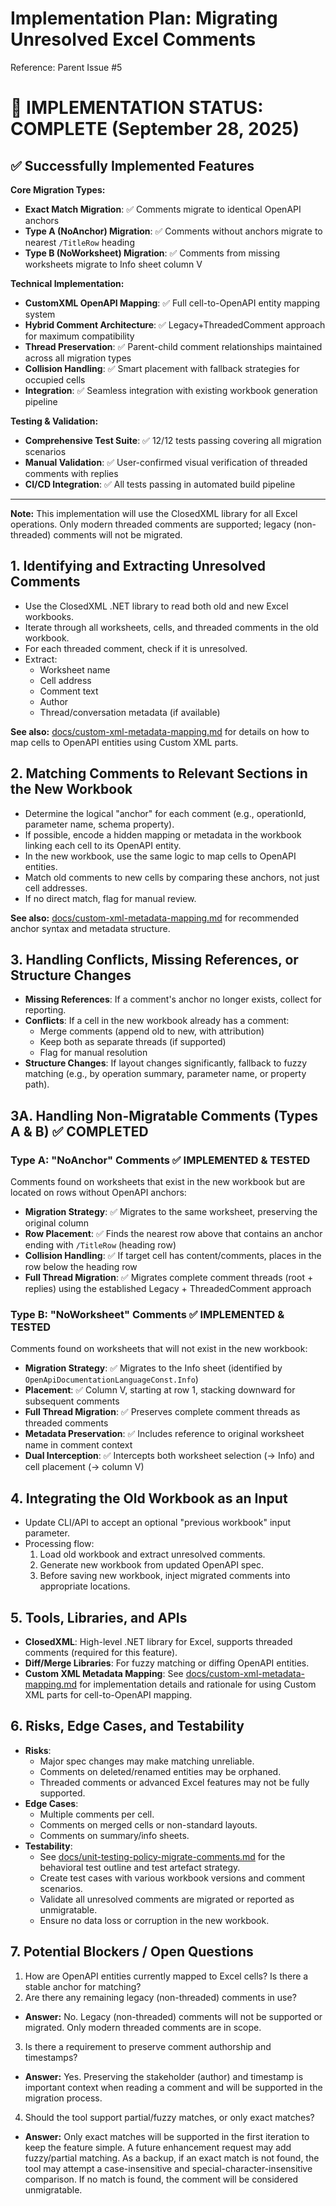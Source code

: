 # Implementation Plan: Migrating Unresolved Excel Comments
Reference: Parent Issue #5

# 🎉 **IMPLEMENTATION STATUS: COMPLETE** (September 28, 2025)

## ✅ **Successfully Implemented Features**

**Core Migration Types:**
- **Exact Match Migration**: ✅ Comments migrate to identical OpenAPI anchors  
- **Type A (NoAnchor) Migration**: ✅ Comments without anchors migrate to nearest `/TitleRow` heading
- **Type B (NoWorksheet) Migration**: ✅ Comments from missing worksheets migrate to Info sheet column V

**Technical Implementation:**
- **CustomXML OpenAPI Mapping**: ✅ Full cell-to-OpenAPI entity mapping system
- **Hybrid Comment Architecture**: ✅ Legacy+ThreadedComment approach for maximum compatibility
- **Thread Preservation**: ✅ Parent-child comment relationships maintained across all migration types
- **Collision Handling**: ✅ Smart placement with fallback strategies for occupied cells
- **Integration**: ✅ Seamless integration with existing workbook generation pipeline

**Testing & Validation:**
- **Comprehensive Test Suite**: ✅ 12/12 tests passing covering all migration scenarios
- **Manual Validation**: ✅ User-confirmed visual verification of threaded comments with replies
- **CI/CD Integration**: ✅ All tests passing in automated build pipeline

---

**Note:** This implementation will use the ClosedXML library for all Excel operations. Only modern threaded comments are supported; legacy (non-threaded) comments will not be migrated.


## 1. Identifying and Extracting Unresolved Comments
- Use the ClosedXML .NET library to read both old and new Excel workbooks.
- Iterate through all worksheets, cells, and threaded comments in the old workbook.
- For each threaded comment, check if it is unresolved.
- Extract:
  - Worksheet name
  - Cell address
  - Comment text
  - Author
  - Thread/conversation metadata (if available)

**See also:** [docs/custom-xml-metadata-mapping.md](custom-xml-metadata-mapping.md) for details on how to map cells to OpenAPI entities using Custom XML parts.

## 2. Matching Comments to Relevant Sections in the New Workbook
- Determine the logical "anchor" for each comment (e.g., operationId, parameter name, schema property).
- If possible, encode a hidden mapping or metadata in the workbook linking each cell to its OpenAPI entity.
- In the new workbook, use the same logic to map cells to OpenAPI entities.
- Match old comments to new cells by comparing these anchors, not just cell addresses.
- If no direct match, flag for manual review.

**See also:** [docs/custom-xml-metadata-mapping.md](custom-xml-metadata-mapping.md) for recommended anchor syntax and metadata structure.

## 3. Handling Conflicts, Missing References, or Structure Changes
- **Missing References**: If a comment's anchor no longer exists, collect for reporting.
- **Conflicts**: If a cell in the new workbook already has a comment:
  - Merge comments (append old to new, with attribution)
  - Keep both as separate threads (if supported)
  - Flag for manual resolution
- **Structure Changes**: If layout changes significantly, fallback to fuzzy matching (e.g., by operation summary, parameter name, or property path).

## 3A. Handling Non-Migratable Comments (Types A & B) ✅ **COMPLETED**

### Type A: "NoAnchor" Comments ✅ **IMPLEMENTED & TESTED**
Comments found on worksheets that exist in the new workbook but are located on rows without OpenAPI anchors:
- **Migration Strategy**: ✅ Migrates to the same worksheet, preserving the original column
- **Row Placement**: ✅ Finds the nearest row above that contains an anchor ending with `/TitleRow` (heading row)
- **Collision Handling**: ✅ If target cell has content/comments, places in the row below the heading row
- **Full Thread Migration**: ✅ Migrates complete comment threads (root + replies) using the established Legacy + ThreadedComment approach

### Type B: "NoWorksheet" Comments ✅ **IMPLEMENTED & TESTED**
Comments found on worksheets that will not exist in the new workbook:
- **Migration Strategy**: ✅ Migrates to the Info sheet (identified by `OpenApiDocumentationLanguageConst.Info`)
- **Placement**: ✅ Column V, starting at row 1, stacking downward for subsequent comments
- **Full Thread Migration**: ✅ Preserves complete comment threads as threaded comments
- **Metadata Preservation**: ✅ Includes reference to original worksheet name in comment context
- **Dual Interception**: ✅ Intercepts both worksheet selection (→ Info) and cell placement (→ column V)

## 4. Integrating the Old Workbook as an Input
- Update CLI/API to accept an optional "previous workbook" input parameter.
- Processing flow:
  1. Load old workbook and extract unresolved comments.
  2. Generate new workbook from updated OpenAPI spec.
  3. Before saving new workbook, inject migrated comments into appropriate locations.

## 5. Tools, Libraries, and APIs
- **ClosedXML**: High-level .NET library for Excel, supports threaded comments (required for this feature).
- **Diff/Merge Libraries**: For fuzzy matching or diffing OpenAPI entities.
- **Custom XML Metadata Mapping**: See [docs/custom-xml-metadata-mapping.md](custom-xml-metadata-mapping.md) for implementation details and rationale for using Custom XML parts for cell-to-OpenAPI mapping.

## 6. Risks, Edge Cases, and Testability
- **Risks**:
  - Major spec changes may make matching unreliable.
  - Comments on deleted/renamed entities may be orphaned.
  - Threaded comments or advanced Excel features may not be fully supported.
- **Edge Cases**:
  - Multiple comments per cell.
  - Comments on merged cells or non-standard layouts.
  - Comments on summary/info sheets.
- **Testability**:
  - See [docs/unit-testing-policy-migrate-comments.md](unit-testing-policy-migrate-comments.md) for the behavioral test outline and test artefact strategy.
  - Create test cases with various workbook versions and comment scenarios.
  - Validate all unresolved comments are migrated or reported as unmigratable.
  - Ensure no data loss or corruption in the new workbook.

## 7. Potential Blockers / Open Questions
1. How are OpenAPI entities currently mapped to Excel cells? Is there a stable anchor for matching?
2. Are there any remaining legacy (non-threaded) comments in use? 
  - **Answer:** No. Legacy (non-threaded) comments will not be supported or migrated. Only modern threaded comments are in scope.
3. Is there a requirement to preserve comment authorship and timestamps?
  - **Answer:** Yes. Preserving the stakeholder (author) and timestamp is important context when reading a comment and will be supported in the migration process.
4. Should the tool support partial/fuzzy matches, or only exact matches?
  - **Answer:** Only exact matches will be supported in the first iteration to keep the feature simple. A future enhancement request may add fuzzy/partial matching. As a backup, if an exact match is not found, the tool may attempt a case-insensitive and special-character-insensitive comparison. If no match is found, the comment will be considered unmigratable.
